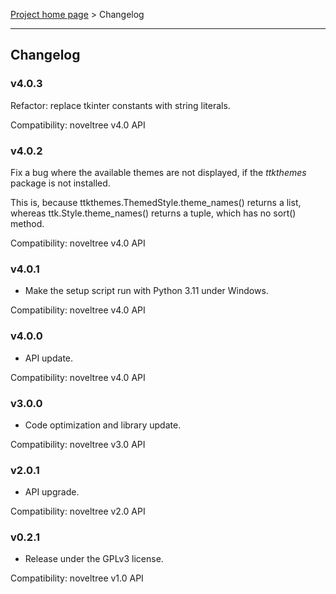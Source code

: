 [Project home page](index) > Changelog

------------------------------------------------------------------------

## Changelog

### v4.0.3

Refactor: replace tkinter constants with string literals.

Compatibility: noveltree v4.0 API

### v4.0.2

Fix a bug where the available themes are not displayed, if the *ttkthemes* package is not installed.

This is, because ttkthemes.ThemedStyle.theme_names() returns a list, whereas ttk.Style.theme_names() returns a tuple, which has no sort() method.

Compatibility: noveltree v4.0 API

### v4.0.1

- Make the setup script run with Python 3.11 under Windows.

Compatibility: noveltree v4.0 API

### v4.0.0

- API update. 

Compatibility: noveltree v4.0 API

### v3.0.0

- Code optimization and library update. 

Compatibility: noveltree v3.0 API

### v2.0.1

- API upgrade.

Compatibility: noveltree v2.0 API

### v0.2.1

- Release under the GPLv3 license.

Compatibility: noveltree v1.0 API
